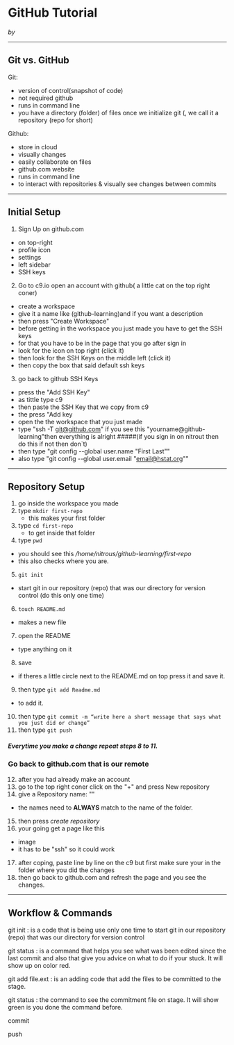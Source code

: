 # GitHub Tutorial

_by <Daysi Patino>_

---
## Git vs. GitHub  
Git: 
 * version of control(snapshot of code)     
 * not required github       
 * runs in command line   
 * you have a directory (folder) of files once we initialize git (, we call it a repository (repo for short)     

Github:  
 * store in cloud        
 * visually changes  
 * easily collaborate on files   
 * github.com website   
 * runs in command line     
 * to interact with repositories & visually  see changes between commits  


---
## Initial Setup 

1. Sign Up on github.com
 * on top-right 
 * profile icon 
 * settings
 * left sidebar 
 * SSH keys
2. Go to c9.io open an account with github( a little cat on the top right coner)
 * create a workspace 
 * give it a name like (github-learning)and if you want a description
 * then press "Create Workspace"
 * before getting in the workspace you just made you have to get the SSH keys 
 * for that you have to be in the page that you go after sign in
 * look for the icon on top right (click it)
 * then look for the SSH Keys on the middle left (click it)
 * then copy the box that said default ssh keys
3. go back to github SSH Keys 
 * press the "Add SSH Key"
 * as tittle type c9
 * then paste the SSH Key that we copy from c9
 * the press "Add key
 * open the the workspace that you just made 
 * type "ssh -T git@github.com" if you see this "yourname@github-learning"then everything is alright
 #####(if you sign in on nitrout then do this if not then don`t)
 * then type "git config --global user.name "First Last""
 * also type "git config --global user.email "email@hstat.org""

---
## Repository Setup
1. go inside the workspace you made
2. type `mkdir first-repo`
   * this makes your first folder
3. type `cd first-repo` 
   * to get inside that folder
4. type `pwd`   
  * you should see this _/home/nitrous/github-learning/first-repo_
  * this also checks where you are.
5. `git init`
  * start git in our repository (repo) that was our directory for version control (do this only one time)
6. `touch README.md`
  * makes a new file 
7. open the README 
  * type anything on it
8. save 
 * if theres a little circle next to the README.md on top press it and save it.
9. then type `git add Readme.md` 
  * to add it.
10.  then type `git commit -m “write here a short message that says what you just did or change”`
11.  then type `git push`
##### Everytime you make a change repeat steps 8 to 11.
### Go back to github.com that is our remote
12. after you had already make an account
13. go to the top right coner click on the "+" and press New repository
14. give a  Repository name: ""
  * the names need to **ALWAYS** match to the name of the folder.
15. then press _create repository_
16. your going get a page like this 
 * image
  * it has to be "ssh" so it could work
17. after coping, paste line by line on the c9 but first make sure your in the folder where you did the changes
18. then go back to github.com and refresh the page and you see the changes.

---
## Workflow & Commands

git init :
is a code that is being use only one time to start git in our repository (repo) that was our directory for version control


git status : 
is a command that helps you see what was been edited since the last commit and also that give you advice on what to do if your stuck. It will show up on color red.
 

git add file.ext :
is an adding code that add the files to be committed to the stage.


git status :
the command to see the commitment file on stage. It will show green is you done the command before. 



commit 

push
